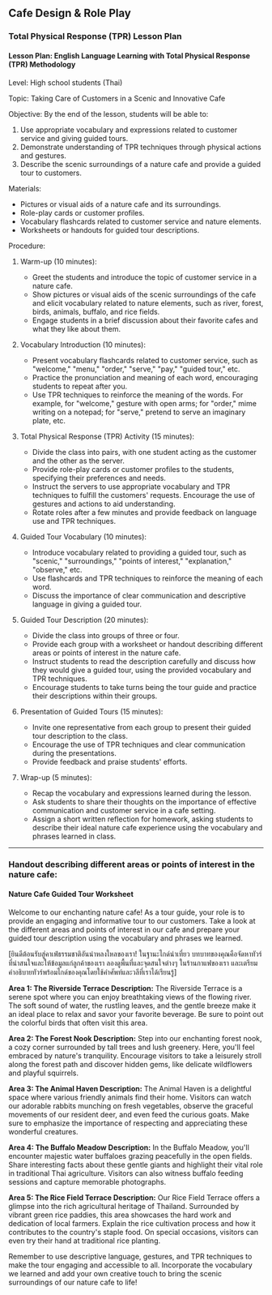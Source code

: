 ## Cafe Design & Role Play 

### Total Physical Response (TPR) Lesson Plan

#### Lesson Plan: English Language Learning with Total Physical Response (TPR) Methodology 

Level: High school students (Thai)

Topic: Taking Care of Customers in a Scenic and Innovative Cafe

Objective: By the end of the lesson, students will be able to:

1. Use appropriate vocabulary and expressions related to customer service and giving guided tours.
2. Demonstrate understanding of TPR techniques through physical actions and gestures.
3. Describe the scenic surroundings of a nature cafe and provide a guided tour to customers.

Materials:

* Pictures or visual aids of a nature cafe and its surroundings.
* Role-play cards or customer profiles.
* Vocabulary flashcards related to customer service and nature elements.
* Worksheets or handouts for guided tour descriptions.

Procedure:

1. Warm-up (10 minutes):
    
    * Greet the students and introduce the topic of customer service in a nature cafe.
    * Show pictures or visual aids of the scenic surroundings of the cafe and elicit vocabulary related to nature elements, such as river, forest, birds, animals, buffalo, and rice fields.
    * Engage students in a brief discussion about their favorite cafes and what they like about them.
2. Vocabulary Introduction (10 minutes):
    
    * Present vocabulary flashcards related to customer service, such as "welcome," "menu," "order," "serve," "pay," "guided tour," etc.
    * Practice the pronunciation and meaning of each word, encouraging students to repeat after you.
    * Use TPR techniques to reinforce the meaning of the words. For example, for "welcome," gesture with open arms; for "order," mime writing on a notepad; for "serve," pretend to serve an imaginary plate, etc.
3. Total Physical Response (TPR) Activity (15 minutes):
    
    * Divide the class into pairs, with one student acting as the customer and the other as the server.
    * Provide role-play cards or customer profiles to the students, specifying their preferences and needs.
    * Instruct the servers to use appropriate vocabulary and TPR techniques to fulfill the customers' requests. Encourage the use of gestures and actions to aid understanding.
    * Rotate roles after a few minutes and provide feedback on language use and TPR techniques.
4. Guided Tour Vocabulary (10 minutes):
    
    * Introduce vocabulary related to providing a guided tour, such as "scenic," "surroundings," "points of interest," "explanation," "observe," etc.
    * Use flashcards and TPR techniques to reinforce the meaning of each word.
    * Discuss the importance of clear communication and descriptive language in giving a guided tour.
5. Guided Tour Description (20 minutes):
    
    * Divide the class into groups of three or four.
    * Provide each group with a worksheet or handout describing different areas or points of interest in the nature cafe.
    * Instruct students to read the description carefully and discuss how they would give a guided tour, using the provided vocabulary and TPR techniques.
    * Encourage students to take turns being the tour guide and practice their descriptions within their groups.
6. Presentation of Guided Tours (15 minutes):
    
    * Invite one representative from each group to present their guided tour description to the class.
    * Encourage the use of TPR techniques and clear communication during the presentations.
    * Provide feedback and praise students' efforts.
7. Wrap-up (5 minutes):
    
    * Recap the vocabulary and expressions learned during the lesson.
    * Ask students to share their thoughts on the importance of effective communication and customer service in a cafe setting.
    * Assign a short written reflection for homework, asking students to describe their ideal nature cafe experience using the vocabulary and phrases learned in class.

---
### Handout describing different areas or points of interest in the nature cafe:

#### Nature Cafe Guided Tour Worksheet 

Welcome to our enchanting nature cafe! As a tour guide, your role is to provide an engaging and informative tour to our customers. Take a look at the different areas and points of interest in our cafe and prepare your guided tour description using the vocabulary and phrases we learned.

[ยินดีต้อนรับสู่คาเฟ่ธรรมชาติอันน่าหลงใหลของเรา! ในฐานะไกด์นำเที่ยว บทบาทของคุณคือจัดหาทัวร์ที่น่าสนใจและให้ข้อมูลแก่ลูกค้าของเรา ลองดูพื้นที่และจุดสนใจต่างๆ ในร้านกาแฟของเรา และเตรียมคำอธิบายทัวร์พร้อมไกด์ของคุณโดยใช้คำศัพท์และวลีที่เราได้เรียนรู้]

**Area 1: The Riverside Terrace Description:** The Riverside Terrace is a serene spot where you can enjoy breathtaking views of the flowing river. The soft sound of water, the rustling leaves, and the gentle breeze make it an ideal place to relax and savor your favorite beverage. Be sure to point out the colorful birds that often visit this area.

**Area 2: The Forest Nook Description:** Step into our enchanting forest nook, a cozy corner surrounded by tall trees and lush greenery. Here, you'll feel embraced by nature's tranquility. Encourage visitors to take a leisurely stroll along the forest path and discover hidden gems, like delicate wildflowers and playful squirrels.

**Area 3: The Animal Haven Description:** The Animal Haven is a delightful space where various friendly animals find their home. Visitors can watch our adorable rabbits munching on fresh vegetables, observe the graceful movements of our resident deer, and even feed the curious goats. Make sure to emphasize the importance of respecting and appreciating these wonderful creatures.

**Area 4: The Buffalo Meadow Description:** In the Buffalo Meadow, you'll encounter majestic water buffaloes grazing peacefully in the open fields. Share interesting facts about these gentle giants and highlight their vital role in traditional Thai agriculture. Visitors can also witness buffalo feeding sessions and capture memorable photographs.

**Area 5: The Rice Field Terrace Description:** Our Rice Field Terrace offers a glimpse into the rich agricultural heritage of Thailand. Surrounded by vibrant green rice paddies, this area showcases the hard work and dedication of local farmers. Explain the rice cultivation process and how it contributes to the country's staple food. On special occasions, visitors can even try their hand at traditional rice planting.

Remember to use descriptive language, gestures, and TPR techniques to make the tour engaging and accessible to all. Incorporate the vocabulary we learned and add your own creative touch to bring the scenic surroundings of our nature cafe to life!

